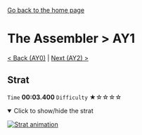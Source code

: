 [Go back to the home page](https://github.com/Doublevil/scbspeedrun)

# The Assembler > AY1

[< Back (AY0)](https://github.com/Doublevil/scbspeedrun/blob/main/levels/A/AY0.md) | [Next (AY2) >](https://github.com/Doublevil/scbspeedrun/blob/main/levels/A/AY2.md)

## Strat

`Time` **00:03.400** `Difficulty` ★☆☆☆☆
<details open>
  <summary>Click to show/hide the strat</summary>

  [![Strat animation](https://github.com/Doublevil/scbspeedrun/blob/main/media/levels/A/AY1_Strat.webp)](https://github.com/Doublevil/scbspeedrun/blob/main/media/levels/A/AY1_Strat.mp4)
</details>

